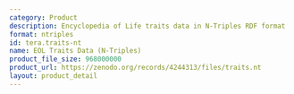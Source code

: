 ```yaml
---
category: Product
description: Encyclopedia of Life traits data in N-Triples RDF format
format: ntriples
id: tera.traits-nt
name: EOL Traits Data (N-Triples)
product_file_size: 968000000
product_url: https://zenodo.org/records/4244313/files/traits.nt
layout: product_detail
---
```


